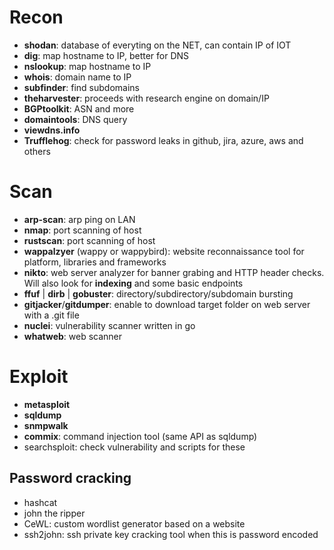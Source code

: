 # Recon
- **shodan**: database of everyting on the NET, can contain IP of IOT
- **dig**: map hostname to IP, better for DNS
- **nslookup**: map hostname to IP
- **whois**: domain name to IP
- **subfinder**: find subdomains
- **theharvester**: proceeds with research engine on domain/IP
- **BGPtoolkit**: ASN and more
- **domaintools**: DNS query
- **viewdns.info**
- **Trufflehog**: check for password leaks in github, jira, azure, aws and others
# Scan
- **arp-scan**: arp ping on LAN
- **nmap**: port scanning of host
- **rustscan**: port scanning of host
- **wappalzyer** (wappy or wappybird): website reconnaissance tool for platform, libraries and frameworks
- **nikto**: web server analyzer for banner grabing and HTTP header checks. Will also look for **indexing** and some basic endpoints
- **ffuf** | **dirb** | **gobuster**: directory/subdirectory/subdomain bursting
- **gitjacker**/**gitdumper**: enable to download target folder on web server with a .git file
- **nuclei**: vulnerability scanner written in go
- **whatweb**: web scanner
# Exploit
- **metasploit**
- **sqldump**
- **snmpwalk**
- **commix**: command injection tool (same API as sqldump)
- searchsploit: check vulnerability and scripts for these
## Password cracking
- hashcat
- john the ripper
- CeWL: custom wordlist generator based on a website
- ssh2john: ssh private key cracking tool when this is password encoded